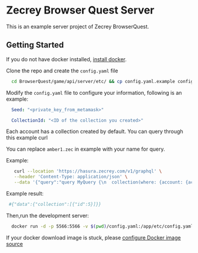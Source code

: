 # Zecrey Browser Quest Server

This is an example server project of Zecrey BrowserQuest.

## Getting Started

If you do not have docker installed, [install docker](https://dockerdocs.cn/desktop/#download-and-install).

Clone the repo and create the `config.yaml` file

```bash
  cd BrowserQuest/game/api/server/etc/ && cp config.yaml.example config.yaml
```

Modify the `config.yaml` file to configure your information, following is an example:

```yaml
  Seed: "<private_key_from_metamask>"

  CollectionId: "<ID of the collection you created>"

```

Each account has a collection created by default. You can query through this example curl

You can replace `amber1.zec` in example with your name for query.

Example:

```bash
   curl --location 'https://hasura.zecrey.com/v1/graphql' \
   --header 'Content-Type: application/json' \
   --data '{"query":"query MyQuery {\n  collection(where: {account: {account_name: {_eq: \"amber1.zec\"}}, l2_collection_id: {_eq: \"0\"}}) {\n    id\n  }\n}","variables":{}}'
```

Example result:

```bash
 #{"data":{"collection":[{"id":5}]}}
```

Then,run the development server:

```bash
  docker run -d -p 5566:5566 -v $(pwd)/config.yaml:/app/etc/config.yaml zecrey/browser-quest:0.0.3  
```

If your docker download image is stuck,
please [configure Docker image source](https://mirrors.ustc.edu.cn/help/dockerhub.html#linux)
